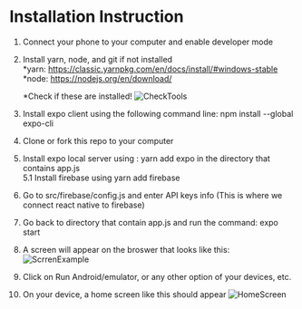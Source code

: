 # Installation Instruction

1. Connect your phone to your computer and enable developer mode
2. Install yarn, node, and git if not installed \
  *yarn: https://classic.yarnpkg.com/en/docs/install/#windows-stable \
  *node: https://nodejs.org/en/download/ 
  
    *Check if these are installed!
    ![CheckTools](https://github.com/annguyen2790/firebase-reactnative/blob/master/Tools.PNG)
  
  
  
3. Install expo client using the following command line: npm install --global expo-cli
4. Clone or fork this repo to your computer
5. Install expo local server using : yarn add expo in the directory that contains app.js \
5.1 Install firebase using yarn add firebase 
6. Go to src/firebase/config.js and enter API keys info (This is where we connect react native to firebase)
7. Go back to directory that contain app.js and run the command: expo start
8. A screen will appear on the broswer that looks like this: \
    ![ScrrenExample](https://github.com/annguyen2790/firebase-reactnative/blob/master/screenEx.PNG)
    
9. Click on Run Android/emulator, or any other option of your devices, etc.
10. On your device, a home screen like this should appear
    ![HomeScreen](https://github.com/annguyen2790/firebase-reactnative/blob/master/Screenshot_20200920-020003.jpg)
